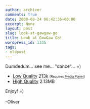 ```yaml
---
author: archiver
comments: true
date: 2000-08-24 06:42:36+00:00
excerpt: None
layout: post
slug: look-at-gawgaw-go
title: Look at GawGaw Go!
wordpress_id: 1335
tags:
- oldpost
---
```


Dumdedum... see me... "dance"... =)<ul><li><a href=http://www.oliverweb.com/stuff/gawgawgolow.zip>Low Quality</a> 213k <font size=1>(Requires <a href=http://www.microsoft.com/windows/mediaplayer/en/default.asp target=new>Media Player</a>)</font><li><a href=http://www.oliverweb.com/stuff/gawgawgohigh.zip>High Quality</a> 2.13MB</ul>Enjoy! =)<br /><br />-Oliver